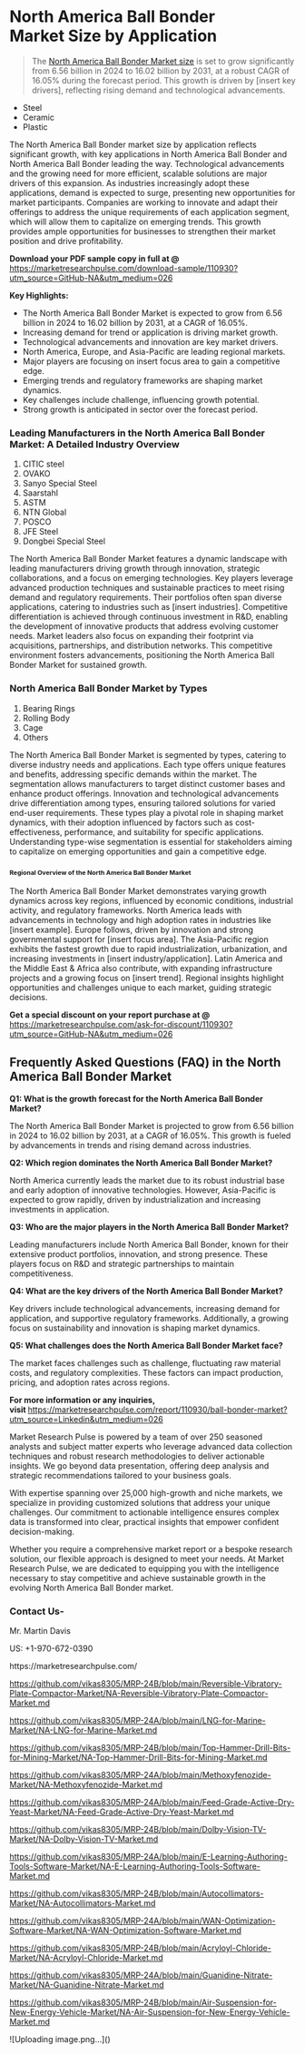 
<h1>North America Ball Bonder Market&nbsp;Size by Application</h1><blockquote><p>The <a href="https://marketresearchpulse.com/download-sample/110930?utm_source=GitHub-NA&amp;utm_medium=026">North America Ball Bonder Market size</a> is set to grow significantly from 6.56 billion in 2024 to 16.02 billion by 2031, at a robust CAGR of 16.05% during the forecast period. This growth is driven by [insert key drivers], reflecting rising demand and technological advancements.</p></blockquote><ul><li>Steel<li> Ceramic<li> Plastic</li></ul><p>The North America Ball Bonder market size by application reflects significant growth, with key applications in North America Ball Bonder and North America Ball Bonder leading the way. Technological advancements and the growing need for more efficient, scalable solutions are major drivers of this expansion. As industries increasingly adopt these applications, demand is expected to surge, presenting new opportunities for market participants. Companies are working to innovate and adapt their offerings to address the unique requirements of each application segment, which will allow them to capitalize on emerging trends. This growth provides ample opportunities for businesses to strengthen their market position and drive profitability.</p><p><strong>Download your PDF sample copy in full at @ </strong><a href="https://marketresearchpulse.com/download-sample/110930?utm_source=GitHub-NA&amp;utm_medium=026">https://marketresearchpulse.com/download-sample/110930?utm_source=GitHub-NA&amp;utm_medium=026</a></p><p><strong>Key Highlights: </strong></p><ul><li>The North America Ball Bonder Market is expected to grow from 6.56 billion in 2024 to 16.02 billion by 2031, at a CAGR of 16.05%.</li><li>Increasing demand for trend or application is driving market growth.</li><li>Technological advancements and innovation are key market drivers.</li><li>North America, Europe, and Asia-Pacific are leading regional markets.</li><li>Major players are focusing on insert focus area to gain a competitive edge.</li><li>Emerging trends and regulatory frameworks are shaping market dynamics.</li><li>Key challenges include challenge, influencing growth potential.</li><li>Strong growth is anticipated in sector over the forecast period.</li></ul><h3>Leading Manufacturers in the North America Ball Bonder Market: A Detailed Industry Overview</h3><ol><li>CITIC steel</li><li>OVAKO</li><li>Sanyo Special Steel</li><li>Saarstahl</li><li>ASTM</li><li>NTN Global</li><li>POSCO</li><li>JFE Steel</li><li>Dongbei Special Steel</li></ol><div class="flex max-w-full flex-col flex-grow"><div class="min-h-8 text-message flex w-full flex-col items-end gap-2 whitespace-normal break-words [.text-message+&amp;]:mt-5" dir="auto" data-message-author-role="assistant" data-message-id="fd8432e4-4910-450d-b182-61b7bfb0a01f" data-message-model-slug="gpt-4o"><div class="flex w-full flex-col gap-1 empty:hidden first:pt-[3px]"><div class="markdown prose w-full break-words dark:prose-invert light"><p>The North America Ball Bonder Market features a dynamic landscape with leading manufacturers driving growth through innovation, strategic collaborations, and a focus on emerging technologies. Key players leverage advanced production techniques and sustainable practices to meet rising demand and regulatory requirements. Their portfolios often span diverse applications, catering to industries such as [insert industries]. Competitive differentiation is achieved through continuous investment in R&amp;D, enabling the development of innovative products that address evolving customer needs. Market leaders also focus on expanding their footprint via acquisitions, partnerships, and distribution networks. This competitive environment fosters advancements, positioning the North America Ball Bonder Market for sustained growth.</p></div></div></div></div><h3>North America Ball Bonder Market by Types</h3><ol><li>Bearing Rings<li> Rolling Body<li> Cage<li> Others</li></ol><div class="flex max-w-full flex-col flex-grow"><div class="min-h-8 text-message flex w-full flex-col items-end gap-2 whitespace-normal break-words [.text-message+&amp;]:mt-5" dir="auto" data-message-author-role="assistant" data-message-id="084470be-0bb7-4664-bddf-5156b4f41249" data-message-model-slug="gpt-4o-mini"><div class="flex w-full flex-col gap-1 empty:hidden first:pt-[3px]"><div class="markdown prose w-full break-words dark:prose-invert light"><p>The North America Ball Bonder Market is segmented by types, catering to diverse industry needs and applications. Each type offers unique features and benefits, addressing specific demands within the market. The segmentation allows manufacturers to target distinct customer bases and enhance product offerings. Innovation and technological advancements drive differentiation among types, ensuring tailored solutions for varied end-user requirements. These types play a pivotal role in shaping market dynamics, with their adoption influenced by factors such as cost-effectiveness, performance, and suitability for specific applications. Understanding type-wise segmentation is essential for stakeholders aiming to capitalize on emerging opportunities and gain a competitive edge.</p></div></div></div></div><h3><span style="font-size: 11px;">Regional Overview of the North America Ball Bonder Market</span></h3><div class="flex max-w-full flex-col flex-grow"><div class="min-h-8 text-message flex w-full flex-col items-end gap-2 whitespace-normal break-words [.text-message+&amp;]:mt-5" dir="auto" data-message-author-role="assistant" data-message-id="e9038762-ce64-4e30-91c9-9bd413514231" data-message-model-slug="gpt-4o-mini"><div class="flex w-full flex-col gap-1 empty:hidden first:pt-[3px]"><div class="markdown prose w-full break-words dark:prose-invert light"><p>The North America Ball Bonder Market demonstrates varying growth dynamics across key regions, influenced by economic conditions, industrial activity, and regulatory frameworks. North America leads with advancements in technology and high adoption rates in industries like [insert example]. Europe follows, driven by innovation and strong governmental support for [insert focus area]. The Asia-Pacific region exhibits the fastest growth due to rapid industrialization, urbanization, and increasing investments in [insert industry/application]. Latin America and the Middle East &amp; Africa also contribute, with expanding infrastructure projects and a growing focus on [insert trend]. Regional insights highlight opportunities and challenges unique to each market, guiding strategic decisions.</p></div></div></div></div><p><strong>Get a special discount on your report purchase at @ </strong><a href="https://marketresearchpulse.com/ask-for-discount/110930?utm_source=GitHub-NA&amp;utm_medium=026">https://marketresearchpulse.com/ask-for-discount/110930?utm_source=GitHub-NA&amp;utm_medium=026</a></p><h2>Frequently Asked Questions (FAQ) in the North America Ball Bonder Market</h2><p><strong>Q1: What is the growth forecast for the North America Ball Bonder Market?</strong></p><p>The North America Ball Bonder Market is projected to grow from 6.56 billion in 2024 to 16.02 billion by 2031, at a CAGR of 16.05%. This growth is fueled by advancements in trends and rising demand across industries.</p><p><strong>Q2: Which region dominates the North America Ball Bonder Market?</strong></p><p>North America currently leads the market due to its robust industrial base and early adoption of innovative technologies. However, Asia-Pacific is expected to grow rapidly, driven by industrialization and increasing investments in application.</p><p><strong>Q3: Who are the major players in the North America Ball Bonder Market?</strong></p><p>Leading manufacturers include North America Ball Bonder, known for their extensive product portfolios, innovation, and strong presence. These players focus on R&amp;D and strategic partnerships to maintain competitiveness.</p><p><strong>Q4: What are the key drivers of the North America Ball Bonder Market?</strong></p><p>Key drivers include technological advancements, increasing demand for application, and supportive regulatory frameworks. Additionally, a growing focus on sustainability and innovation is shaping market dynamics.</p><p><strong>Q5: What challenges does the North America Ball Bonder Market face?</strong></p><p>The market faces challenges such as challenge, fluctuating raw material costs, and regulatory complexities. These factors can impact production, pricing, and adoption rates across regions.</p><p><strong>For more information or any inquiries, visit&nbsp;</strong><a href="https://marketresearchpulse.com/report/110930/ball-bonder-market?utm_source=Linkedin&utm_medium=026">https://marketresearchpulse.com/report/110930/ball-bonder-market?utm_source=Linkedin&utm_medium=026</a></p><p>Market Research Pulse is powered by a team of over 250 seasoned analysts and subject matter experts who leverage advanced data collection techniques and robust research methodologies to deliver actionable insights. We go beyond data presentation, offering deep analysis and strategic recommendations tailored to your business goals.</p><p>With expertise spanning over 25,000 high-growth and niche markets, we specialize in providing customized solutions that address your unique challenges. Our commitment to actionable intelligence ensures complex data is transformed into clear, practical insights that empower confident decision-making.</p><p>Whether you require a comprehensive market report or a bespoke research solution, our flexible approach is designed to meet your needs. At Market Research Pulse, we are dedicated to equipping you with the intelligence necessary to stay competitive and achieve sustainable growth in the evolving North America Ball Bonder market.</p><h3><strong>Contact Us-</strong></h3><p>Mr. Martin Davis</p><p>US: +1-970-672-0390</p><p>https://marketresearchpulse.com/</p><p><a href="https://github.com/vikas8305/MRP-24B/blob/main/Reversible-Vibratory-Plate-Compactor-Market/NA-Reversible-Vibratory-Plate-Compactor-Market.md">https://github.com/vikas8305/MRP-24B/blob/main/Reversible-Vibratory-Plate-Compactor-Market/NA-Reversible-Vibratory-Plate-Compactor-Market.md</a></p><p><a href="https://github.com/vikas8305/MRP-24A/blob/main/LNG-for-Marine-Market/NA-LNG-for-Marine-Market.md">https://github.com/vikas8305/MRP-24A/blob/main/LNG-for-Marine-Market/NA-LNG-for-Marine-Market.md</a></p><p><a href="https://github.com/vikas8305/MRP-24B/blob/main/Top-Hammer-Drill-Bits-for-Mining-Market/NA-Top-Hammer-Drill-Bits-for-Mining-Market.md">https://github.com/vikas8305/MRP-24B/blob/main/Top-Hammer-Drill-Bits-for-Mining-Market/NA-Top-Hammer-Drill-Bits-for-Mining-Market.md</a></p><p><a href="https://github.com/vikas8305/MRP-24A/blob/main/Methoxyfenozide-Market/NA-Methoxyfenozide-Market.md">https://github.com/vikas8305/MRP-24A/blob/main/Methoxyfenozide-Market/NA-Methoxyfenozide-Market.md</a></p><p><a href="https://github.com/vikas8305/MRP-24A/blob/main/Feed-Grade-Active-Dry-Yeast-Market/NA-Feed-Grade-Active-Dry-Yeast-Market.md">https://github.com/vikas8305/MRP-24A/blob/main/Feed-Grade-Active-Dry-Yeast-Market/NA-Feed-Grade-Active-Dry-Yeast-Market.md</a></p><p><a href="https://github.com/vikas8305/MRP-24B/blob/main/Dolby-Vision-TV-Market/NA-Dolby-Vision-TV-Market.md">https://github.com/vikas8305/MRP-24B/blob/main/Dolby-Vision-TV-Market/NA-Dolby-Vision-TV-Market.md</a></p><p><a href="https://github.com/vikas8305/MRP-24A/blob/main/E-Learning-Authoring-Tools-Software-Market/NA-E-Learning-Authoring-Tools-Software-Market.md">https://github.com/vikas8305/MRP-24A/blob/main/E-Learning-Authoring-Tools-Software-Market/NA-E-Learning-Authoring-Tools-Software-Market.md</a></p><p><a href="https://github.com/vikas8305/MRP-24B/blob/main/Autocollimators-Market/NA-Autocollimators-Market.md">https://github.com/vikas8305/MRP-24B/blob/main/Autocollimators-Market/NA-Autocollimators-Market.md</a></p><p><a href="https://github.com/vikas8305/MRP-24A/blob/main/WAN-Optimization-Software-Market/NA-WAN-Optimization-Software-Market.md">https://github.com/vikas8305/MRP-24A/blob/main/WAN-Optimization-Software-Market/NA-WAN-Optimization-Software-Market.md</a></p><p><a href="https://github.com/vikas8305/MRP-24B/blob/main/Acryloyl-Chloride-Market/NA-Acryloyl-Chloride-Market.md">https://github.com/vikas8305/MRP-24B/blob/main/Acryloyl-Chloride-Market/NA-Acryloyl-Chloride-Market.md</a></p><p><a href="https://github.com/vikas8305/MRP-24A/blob/main/Guanidine-Nitrate-Market/NA-Guanidine-Nitrate-Market.md">https://github.com/vikas8305/MRP-24A/blob/main/Guanidine-Nitrate-Market/NA-Guanidine-Nitrate-Market.md</a></p><p><a href="https://github.com/vikas8305/MRP-24B/blob/main/Air-Suspension-for-New-Energy-Vehicle-Market/NA-Air-Suspension-for-New-Energy-Vehicle-Market.md">https://github.com/vikas8305/MRP-24B/blob/main/Air-Suspension-for-New-Energy-Vehicle-Market/NA-Air-Suspension-for-New-Energy-Vehicle-Market.md</a></p>
![Uploading image.png…]()
